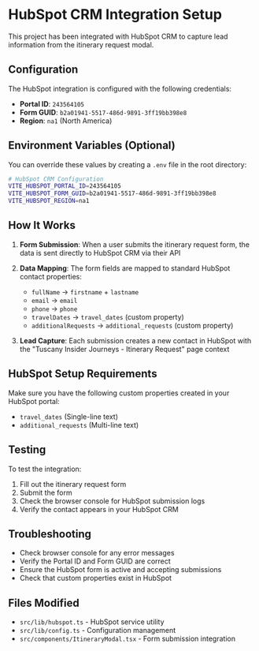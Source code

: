 # HubSpot CRM Integration Setup

This project has been integrated with HubSpot CRM to capture lead information from the itinerary request modal.

## Configuration

The HubSpot integration is configured with the following credentials:

- **Portal ID**: `243564105`
- **Form GUID**: `b2a01941-5517-486d-9891-3ff19bb398e8`
- **Region**: `na1` (North America)

## Environment Variables (Optional)

You can override these values by creating a `.env` file in the root directory:

```bash
# HubSpot CRM Configuration
VITE_HUBSPOT_PORTAL_ID=243564105
VITE_HUBSPOT_FORM_GUID=b2a01941-5517-486d-9891-3ff19bb398e8
VITE_HUBSPOT_REGION=na1
```

## How It Works

1. **Form Submission**: When a user submits the itinerary request form, the data is sent directly to HubSpot CRM via their API
2. **Data Mapping**: The form fields are mapped to standard HubSpot contact properties:
   - `fullName` → `firstname` + `lastname`
   - `email` → `email`
   - `phone` → `phone`
   - `travelDates` → `travel_dates` (custom property)
   - `additionalRequests` → `additional_requests` (custom property)

3. **Lead Capture**: Each submission creates a new contact in HubSpot with the "Tuscany Insider Journeys - Itinerary Request" page context

## HubSpot Setup Requirements

Make sure you have the following custom properties created in your HubSpot portal:

- `travel_dates` (Single-line text)
- `additional_requests` (Multi-line text)

## Testing

To test the integration:

1. Fill out the itinerary request form
2. Submit the form
3. Check the browser console for HubSpot submission logs
4. Verify the contact appears in your HubSpot CRM

## Troubleshooting

- Check browser console for any error messages
- Verify the Portal ID and Form GUID are correct
- Ensure the HubSpot form is active and accepting submissions
- Check that custom properties exist in HubSpot

## Files Modified

- `src/lib/hubspot.ts` - HubSpot service utility
- `src/lib/config.ts` - Configuration management
- `src/components/ItineraryModal.tsx` - Form submission integration 